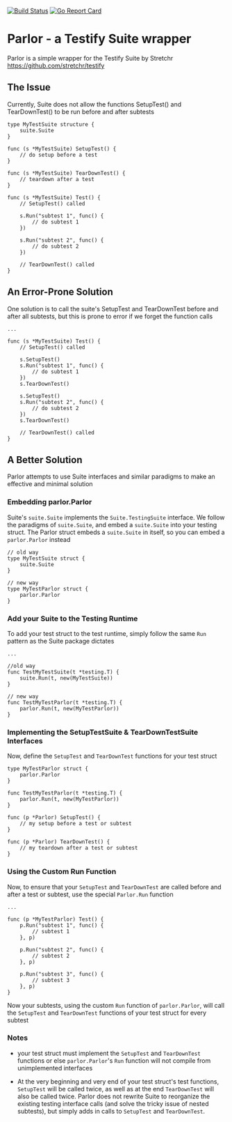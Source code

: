 [![Build Status](https://app.travis-ci.com/blocky/parlor.svg?token=JczzdP6eMqmEqysZ8pDf&branch=main)](https://app.travis-ci.com/blocky/parlor)
[![Go Report Card](https://goreportcard.com/badge/github.com/blocky/parlor)](https://goreportcard.com/report/github.com/blocky/parlor)

# Parlor - a Testify Suite wrapper
Parlor is a simple wrapper for the Testify Suite by Stretchr
https://github.com/stretchr/testify

## The Issue
Currently, Suite does not allow the functions SetupTest() and TearDownTest()
to be run before and after subtests
```
type MyTestSuite structure {
	suite.Suite
}

func (s *MyTestSuite) SetupTest() {
	// do setup before a test
}

func (s *MyTestSuite) TearDownTest() {
	// teardown after a test
}

func (s *MyTestSuite) Test() {
	// SetupTest() called

	s.Run("subtest 1", func() {
		// do subtest 1
	})

	s.Run("subtest 2", func() {
		// do subtest 2
	})

	// TearDownTest() called
}
```

## An Error-Prone Solution
One solution is to call the suite's SetupTest and TearDownTest before and after
all subtests, but this is prone to error if we forget the function calls
```
...

func (s *MyTestSuite) Test() {
	// SetupTest() called

	s.SetupTest()
	s.Run("subtest 1", func() {
		// do subtest 1
	})
	s.TearDownTest()

	s.SetupTest()
	s.Run("subtest 2", func() {
		// do subtest 2
	})
	s.TearDownTest()

	// TearDownTest() called
}
```

## A Better Solution
Parlor attempts to use Suite interfaces and similar paradigms to make an effective
and minimal solution

### Embedding parlor.Parlor
Suite's `suite.Suite` implements the `Suite.TestingSuite` interface. We follow
the paradigms of `suite.Suite`, and embed a `suite.Suite` into your testing struct. The Parlor
struct embeds a `suite.Suite` in itself, so you can embed a `parlor.Parlor` instead
```
// old way
type MyTestSuite struct {
	suite.Suite
}

// new way
type MyTestParlor struct {
	parlor.Parlor
}
```

### Add your Suite to the Testing Runtime
To add your test struct to the test runtime, simply follow the same `Run`
pattern as the Suite package dictates
```
...

//old way
func TestMyTestSuite(t *testing.T) {
	suite.Run(t, new(MyTestSuite))
}

// new way
func TestMyTestParlor(t *testing.T) {
	parlor.Run(t, new(MyTestParlor))
}
```

### Implementing the SetupTestSuite & TearDownTestSuite Interfaces
Now, define the `SetupTest` and `TearDownTest` functions for your test struct
```
type MyTestParlor struct {
	parlor.Parlor
}

func TestMyTestParlor(t *testing.T) {
	parlor.Run(t, new(MyTestParlor))
}

func (p *Parlor) SetupTest() {
	// my setup before a test or subtest
}

func (p *Parlor) TearDownTest() {
	// my teardown after a test or subtest
}
```

### Using the Custom Run Function
Now, to ensure that your `SetupTest` and `TearDownTest` are called before and
after a test or subtest, use the special `Parlor.Run` function
```
...

func (p *MyTestParlor) Test() {
	p.Run("subtest 1", func() {
		// subtest 1
	}, p)

	p.Run("subtest 2", func() {
		// subtest 2
	}, p)

	p.Run("subtest 3", func() {
		// subtest 3
	}, p)
}
```
Now your subtests, using the custom `Run` function of `parlor.Parlor`, will
call the `SetupTest` and `TearDownTest` functions of your test struct for every
subtest

### Notes
+ your test struct must implement the `SetupTest` and `TearDownTest`
functions or else `parlor.Parlor`'s `Run` function will not compile from
unimplemented interfaces

+ At the very beginning and very end of your test struct's test functions, `SetupTest`
will be called twice, as well as at the end `TearDownTest` will also be called
twice. Parlor does not rewrite Suite to reorganize the existing testing
interface calls (and solve the tricky issue of nested subtests), but simply adds
in calls to `SetupTest` and `TearDownTest`.